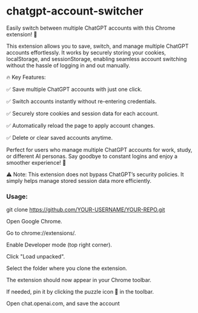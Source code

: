 # chatgpt-account-switcher

Easily switch between multiple ChatGPT accounts with this Chrome extension! 🚀

This extension allows you to save, switch, and manage multiple ChatGPT accounts effortlessly. It works by securely storing your cookies, localStorage, and sessionStorage, enabling seamless account switching without the hassle of logging in and out manually.

🔥 Key Features:

✅ Save multiple ChatGPT accounts with just one click.

✅ Switch accounts instantly without re-entering credentials.

✅ Securely store cookies and session data for each account.

✅ Automatically reload the page to apply account changes.

✅ Delete or clear saved accounts anytime.

Perfect for users who manage multiple ChatGPT accounts for work, study, or different AI personas. Say goodbye to constant logins and enjoy a smoother experience! 🎉

⚠️ Note: This extension does not bypass ChatGPT’s security policies. It simply helps manage stored session data more efficiently.

### Usage:
git clone https://github.com/YOUR-USERNAME/YOUR-REPO.git

Open Google Chrome.

Go to chrome://extensions/.

Enable Developer mode (top right corner).

Click "Load unpacked".

Select the folder where you clone the extension.

The extension should now appear in your Chrome toolbar.

If needed, pin it by clicking the puzzle icon 🧩 in the toolbar.

Open chat.openai.com, and save the account
